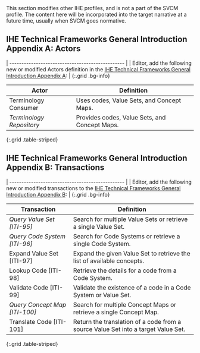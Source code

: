 <div markdown="1" class="stu-note">
This section modifies other IHE profiles, and is not a part of the SVCM profile. The content here will be incorporated into the target narrative at a future time, usually when SVCM goes normative.
</div>

## IHE Technical Frameworks General Introduction Appendix A: Actors

| ------------------------------------------------ |
| Editor, add the following new or modified Actors definition in the [IHE Technical Frameworks General Introduction Appendix A](https://profiles.ihe.net/GeneralIntro/ch-A.html): |
{:.grid .bg-info}


| Actor               | Definition                                    |
| ------------------------ | --------------------------------------------- |
| Terminology Consumer     | Uses codes, Value Sets, and Concept Maps.     |
| *Terminology Repository* | Provides codes, Value Sets, and Concept Maps. |
{:.grid .table-striped}



## IHE Technical Frameworks General Introduction Appendix B: Transactions

| ------------------------------------------------ |
| Editor, add the following new or modified transactions to the [IHE Technical Frameworks General Introduction Appendix B](https://profiles.ihe.net/GeneralIntro/ch-B.html): |
{:.grid .bg-info}

| Transaction                              | Definition                                                                              |
| ---------------------------------------- | --------------------------------------------------------------------------------------- |
| *Query Value Set \[ITI-95\]*    | Search for multiple Value Sets or retrieve a single Value Set.                    |
| *Query Code System \[ITI-96\]*  | Search for Code Systems or retrieve a single Code System.                         |
| Expand Value Set \[ITI-97\]     | Expand the given Value Set to retrieve the list of available concepts.            |
| Lookup Code \[ITI-98\]          | Retrieve the details for a code from a Code System.                               |
| Validate Code \[ITI-99\]        | Validate the existence of a code in a Code System or Value Set.                   |
| *Query Concept Map \[ITI-100\]* | Search for multiple Concept Maps or retrieve a single Concept Map.                |
| Translate Code \[ITI-101\]      | Return the translation of a code from a source Value Set into a target Value Set. |
{:.grid .table-striped}
